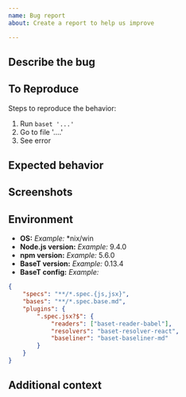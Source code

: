 ```yaml
---
name: Bug report
about: Create a report to help us improve

---
```


## Describe the bug
<!-- A clear and concise description of what the bug is. -->

## To Reproduce
Steps to reproduce the behavior:
1. Run `baset '...'`
2. Go to file '....'
4. See error

## Expected behavior
<!-- A clear and concise description of what you expected to happen. -->

## Screenshots
<!-- If applicable, add screenshots to help explain your problem. -->

## Environment
<!-- Please complete the following information -->
 - **OS:** _Example:_ *nix/win
 - **Node.js version:** _Example:_ 9.4.0
 - **npm version:** _Example:_ 5.6.0
 - **BaseT version:** _Example:_ 0.13.4
 - **BaseT config:** _Example:_
```JSON
{
    "specs": "**/*.spec.{js,jsx}",
    "bases": "**/*.spec.base.md",
    "plugins": {
        ".spec.jsx?$": {
            "readers": ["baset-reader-babel"],
            "resolvers": "baset-resolver-react",
            "baseliner": "baset-baseliner-md"
        }
    }
}
```

## Additional context
<!-- Add any other context about the problem here. -->
